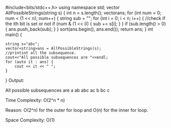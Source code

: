 #include<bits/stdc++.h>
using namespace std;
vector<string> AllPossibleStrings(string s) {
	int n = s.length();
	vector<string>ans;
	for (int num = 0; num < (1 << n); num++) {
		string sub = "";
		for (int i = 0; i < n; i++) {
			//check if the ith bit is set or not
			if (num & (1 << i)) {
				sub += s[i];
			}
		}
		if (sub.length() > 0) {
			ans.push_back(sub);
		}
	}
	sort(ans.begin(), ans.end());
	return ans;
}
int main()
{


	string s="abc";
	vector<string>ans = AllPossibleStrings(s);
	//printint all the subsequence.
	cout<<"All possible subsequences are "<<endl;
	for (auto it : ans) {
		cout << it << " ";
	}

}
Output:


All possible subsequences are
a ab abc ac b bc c

Time Complexity: O(2^n * n)

Reason: O(2^n) for the outer for loop and O(n) for the inner for loop.


Space Complexity: O(1)

